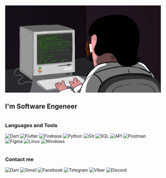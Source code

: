 ![header](https://github.com/Danchikon/Danchikon/blob/main/coder.gif)

## I'm Software Engeneer

#

### Languages and Tools
![Dart](https://img.shields.io/badge/Dart-1E2621?style=for-the-badge&logo=dart&logoColor=055A9C)
![Flutter](https://img.shields.io/badge/Flutter-1E2621?style=for-the-badge&logo=flutter&logoColor=45D1FD)
![Firebase](https://img.shields.io/badge/Firebase-1E2621?style=for-the-badge&logo=firebase&logoColor=FFCA2A)
![Python](https://img.shields.io/badge/Python-1E2621?style=for-the-badge&logo=python&logoColor=FFDF5A)
![Git](https://img.shields.io/badge/Git-1E2621?style=for-the-badge&logo=git&logoColor=F54D27)
![SQL](https://img.shields.io/badge/SQL-1E2621?style=for-the-badge&logo=mysql&logoColor=F29111)
![API](https://img.shields.io/badge/API-1E2621?style=for-the-badge&logo=google&logoColor=34A853)
![Postman](https://img.shields.io/badge/Postman-1E2621?style=for-the-badge&logo=postman&logoColor=FF6C37)
![Figma](https://img.shields.io/badge/Figma-1E2621?style=for-the-badge&logo=figma&logoColor=A058FE)
![Linux](https://img.shields.io/badge/Linux-1E2621?style=for-the-badge&logo=linux&logoColor=FBFBF9)
![Windows](https://img.shields.io/badge/Windows-1E2621?style=for-the-badge&logo=microsoft&logoColor=A058FE)

#

### Contact me
![Dart](https://img.shields.io/badge/Instagram-1E2621?style=for-the-badge&logo=instagram&logoColor=FD2E6F)
![Gmail](https://img.shields.io/badge/Gmail-1E2621?style=for-the-badge&logo=gmail&logoColor=34A853)
![Facebook](https://img.shields.io/badge/Facebook-1E2621?style=for-the-badge&logo=Facebook&logoColor=3A5793)
![Telegram](https://img.shields.io/badge/Telegram-1E2621?style=for-the-badge&logo=telegram&logoColor=289CCF)
![Viber](https://img.shields.io/badge/Viber-1E2621?style=for-the-badge&logo=viber&logoColor=795098)
![Discord](https://img.shields.io/badge/Discord-1E2621?style=for-the-badge&logo=discord&logoColor=6F85D5)
